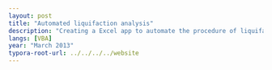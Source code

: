```yaml
---
layout: post
title: "Automated liquifaction analysis"
description: "Creating a Excel app to automate the procedure of liquifaction analysis."
langs: [VBA]
year: "March 2013"
typora-root-url: ../../../../website
---
```


